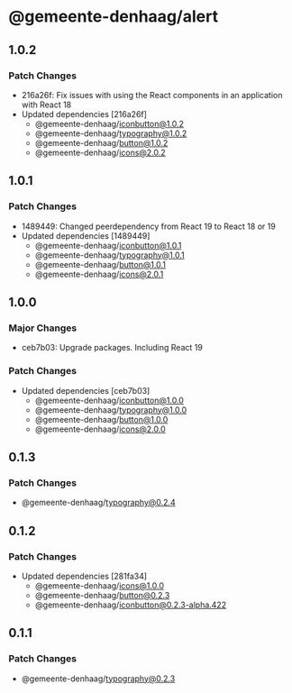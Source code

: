 # @gemeente-denhaag/alert

## 1.0.2

### Patch Changes

- 216a26f: Fix issues with using the React components in an application with React 18
- Updated dependencies [216a26f]
  - @gemeente-denhaag/iconbutton@1.0.2
  - @gemeente-denhaag/typography@1.0.2
  - @gemeente-denhaag/button@1.0.2
  - @gemeente-denhaag/icons@2.0.2

## 1.0.1

### Patch Changes

- 1489449: Changed peerdependency from React 19 to React 18 or 19
- Updated dependencies [1489449]
  - @gemeente-denhaag/iconbutton@1.0.1
  - @gemeente-denhaag/typography@1.0.1
  - @gemeente-denhaag/button@1.0.1
  - @gemeente-denhaag/icons@2.0.1

## 1.0.0

### Major Changes

- ceb7b03: Upgrade packages. Including React 19

### Patch Changes

- Updated dependencies [ceb7b03]
  - @gemeente-denhaag/iconbutton@1.0.0
  - @gemeente-denhaag/typography@1.0.0
  - @gemeente-denhaag/button@1.0.0
  - @gemeente-denhaag/icons@2.0.0

## 0.1.3

### Patch Changes

- @gemeente-denhaag/typography@0.2.4

## 0.1.2

### Patch Changes

- Updated dependencies [281fa34]
  - @gemeente-denhaag/icons@1.0.0
  - @gemeente-denhaag/button@0.2.3
  - @gemeente-denhaag/iconbutton@0.2.3-alpha.422

## 0.1.1

### Patch Changes

- @gemeente-denhaag/typography@0.2.3
